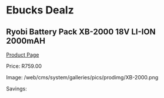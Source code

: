 
# Ebucks Dealz
## Ryobi Battery Pack XB-2000 18V LI-ION 2000mAH
[Product Page](https://www.ebucks.com/web/shop/productSelected.do?prodId=1201685753&catId=370101825)

Price: R759.00

Image: /web/cms/system/galleries/pics/prodimg/XB-2000.png

Savings: 


	